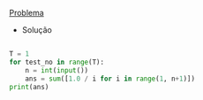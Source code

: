 
[Problema](https://codeforces.com/contest/1293/problem/B)

- Solução 
```python

T = 1
for test_no in range(T):
	n = int(input())
	ans = sum([1.0 / i for i in range(1, n+1)])
print(ans)

```